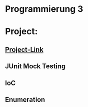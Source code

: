 # Programmierung 3

# Project:
## [Project-Link](https://github.com/Ktechen/prog3_beleg)

## JUnit Mock Testing
## IoC
## Enumeration
